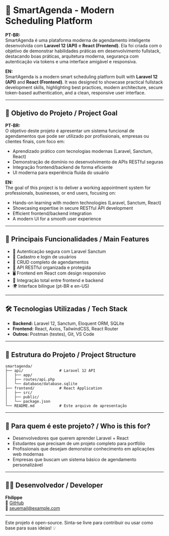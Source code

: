 # 🚀 SmartAgenda - Modern Scheduling Platform

**PT-BR:**  
SmartAgenda é uma plataforma moderna de agendamento inteligente desenvolvida com **Laravel 12 (API)** e **React (Frontend)**. Ela foi criada com o objetivo de demonstrar habilidades práticas em desenvolvimento fullstack, destacando boas práticas, arquitetura moderna, segurança com autenticação via tokens e uma interface amigável e responsiva.

**EN:**  
SmartAgenda is a modern smart scheduling platform built with **Laravel 12 (API)** and **React (Frontend)**. It was designed to showcase practical fullstack development skills, highlighting best practices, modern architecture, secure token-based authentication, and a clean, responsive user interface.

---

## 🎯 Objetivo do Projeto / Project Goal

**PT-BR:**  
O objetivo deste projeto é apresentar um sistema funcional de agendamentos que pode ser utilizado por profissionais, empresas ou clientes finais, com foco em:

- Aprendizado prático com tecnologias modernas (Laravel, Sanctum, React)
- Demonstração de domínio no desenvolvimento de APIs RESTful seguras
- Integração frontend/backend de forma eficiente
- UI moderna para experiência fluida do usuário

**EN:**  
The goal of this project is to deliver a working appointment system for professionals, businesses, or end users, focusing on:

- Hands-on learning with modern technologies (Laravel, Sanctum, React)
- Showcasing expertise in secure RESTful API development
- Efficient frontend/backend integration
- A modern UI for a smooth user experience

---

## 🧩 Principais Funcionalidades / Main Features

- 🔐 Autenticação segura com Laravel Sanctum
- 👥 Cadastro e login de usuários
- 📅 CRUD completo de agendamentos
- 📡 API RESTful organizada e protegida
- 🖥️ Frontend em React com design responsivo
- 🔄 Integração total entre frontend e backend
- 🌍 Interface bilíngue (pt-BR e en-US)

---

## 🛠️ Tecnologias Utilizadas / Tech Stack

- **Backend:** Laravel 12, Sanctum, Eloquent ORM, SQLite
- **Frontend:** React, Axios, TailwindCSS, React Router
- **Outros:** Postman (testes), Git, VS Code

---

## 📂 Estrutura do Projeto / Project Structure

```
smartagenda/
├── api/                # Laravel 12 API
│   ├── app/
│   ├── routes/api.php
│   └── database/database.sqlite
├── frontend/           # React Application
│   ├── src/
│   ├── public/
│   └── package.json
└── README.md           # Este arquivo de apresentação
```

---

## 📣 Para quem é este projeto? / Who is this for?

- Desenvolvedores que querem aprender Laravel + React
- Estudantes que precisam de um projeto completo para portfólio
- Profissionais que desejam demonstrar conhecimento em aplicações web modernas
- Empresas que buscam um sistema básico de agendamento personalizável

---

## 👨‍💻 Desenvolvedor / Developer

**Fhilippe**  
💼 [GitHub](https://github.com/seu-usuario)  
📧 [seuemail@example.com](mailto:seuemail@example.com)

---

Este projeto é open-source. Sinta-se livre para contribuir ou usar como base para suas ideias! 💡
